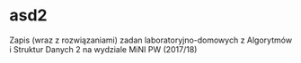 # asd2
Zapis (wraz z rozwiązaniami) zadan laboratoryjno-domowych z Algorytmów i Struktur Danych 2 na wydziale MiNI PW (2017/18)
